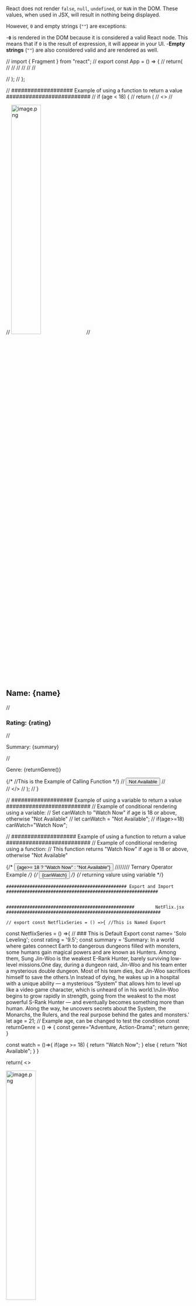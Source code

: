 React does not render `false`, `null`, `undefined`, or `NaN` in the DOM. These values, when used in JSX, will result in nothing being displayed.

However, `0` and empty strings (`""`) are exceptions:

-**`0`** is rendered in the DOM because it is considered a valid React node. This means that if `0` is the result of expression, it will appear in your UI.
-**Empty strings** (`""`) are also considered valid and are rendered as well.

// import { Fragment } from "react";
// export const App = () => {
//   return(   
//  <Fragment>
//  <Beta/>
//   <Beta/>
//   <Beta/>
//   <Beta/>
//  </Fragment>
  
 

//   );
// };

// ################### Example of using a function to return a value ##########################
  // if (age < 18) {
  //   return (
  //     <>
  //   <div>
  //   <img src="image.png" alt="image.png" width="40%" height="40%" />
  //   <h2>Name: {name} </h2>
  //   <h3>Rating: {rating} </h3>
  //   <p>Summary: {summary} </p>
  //   <p>Genre: {returnGenre()} </p> {/* //This is the Example of Calling Function */}
  //   <button >Not Available</button>
  //   </div>
  // </>
  //   );
  // }


  // ################### Example of using a variable to return a value ##########################
  // Example of conditional rendering using a variable:
  // Set canWatch to "Watch Now" if age is 18 or above, otherwise "Not Available"
  // let canWatch = "Not Available";
  // if(age>=18) canWatch="Watch Now";


  // #################### Example of using a function to return a value ##########################
  // Example of conditional rendering using a function:
  // This function returns "Watch Now" if age is 18 or above, otherwise "Not Available"

   {/* <button >{age>= 18 ? "Watch Now" : "Not Available"}</button> //////// Ternary Operator Example */}
    {/* <button>{canWatch}</button> */}  {/* returning valure using variable  */}

    ############################################## Export and Import  ##########################################################


    #################################################        NetFlix.jsx      ###########################################################

    // export const NetflixSeries = () =>{ //This is Named Export

const NetflixSeries = () =>{ // ### This is Default Export
  const name= 'Solo Leveling';
  const rating = '9.5';
  const summary = 'Summary: In a world where gates connect Earth to dangerous dungeons filled with monsters, some humans gain magical powers and are known as Hunters. Among them, Sung Jin-Woo is the weakest E-Rank Hunter, barely surviving low-level missions.One day, during a dungeon raid, Jin-Woo and his team enter a mysterious double dungeon. Most of his team dies, but Jin-Woo sacrifices himself to save the others.\n Instead of dying, he wakes up in a hospital with a unique ability — a mysterious “System” that allows him to level up like a video game character, which is unheard of in his world.\nJin-Woo begins to grow rapidly in strength, going from the weakest to the most powerful S-Rank Hunter — and eventually becomes something more than human. Along the way, he uncovers secrets about the System, the Monarchs, the Rulers, and the real purpose behind the gates and monsters.'
  let age = 21; // Example age, can be changed to test the condition
  const returnGenre = () => {
    const genre="Adventure, Action-Drama";
   return genre;
  }

  const watch = ()=>{
    if(age >= 18) {
      return "Watch Now";
    } 
    else {
      return "Not Available";
    }
  }
  
  return(
  <>
    <div>
    <img src="image.png" alt="image.png" width="40%" height="40%" />
    <h2>Name: {name} </h2>
    <h3>Rating: {rating} </h3>
    <p>Summary: {summary} </p>
    <p>Genre: {returnGenre()} </p> {/* //This is the Example of Calling Function */}
    <button>{watch()}</button> {/* returning value using function */}
    </div>
  </>
  );
};

// // ########## Overall below called Mixed Export ###########

// export default NetflixSeries; // #### This is default export.

// export const Header = ()=>{
//   return(
//     <>
//     <p>copyright @AayushDada</p>
//     </>
//   );
// }
// export const Footer = ()=>{
//   return(
//     <>
//     <p>copyright @AayushDada</p>
//     </>
//   );
// }


################################## App.jsx ###############################
import NetflixSeries, { Footer, Header} from "./components/NetflixSeries"; // ### This is Mixed Import

// import  { NetflixSeries} from "./components/NetflixSeries"; // ### This is Named Import

// import NetflixSeries from "./components/NetflixSeries"; ##### This was Default Import


export const App = () =>{
    return(
        <>
        {/* <Header/> */}
        <NetflixSeries/>
        <NetflixSeries/>
        <NetflixSeries/>
        <NetflixSeries/>
        <NetflixSeries/>
        {/* <Footer/> */}
        </>
    );


}

############################################# Leture Props ############################################

## 🧠 React Props – Quick Summary

- `props` are used to pass data from a **parent component** to a **child component**.
- In our project:
  - `<SeriesCard />` receives data using `props.curElem`.
  - `seriesData.map()` is used to loop through the list.
  - Each child gets its own data object via `props`.

### ✅ Benefits:
- Reusable component (`SeriesCard`)
- Clean, modular structure
- Makes dynamic rendering easy

### 📌 Key Takeaways:
- Always pass `key={uniqueId}` while mapping
- Use `props` to access and display data
- Components become more dynamic and scalable

### 🔁 Syntax Recap:

```jsx
<ChildComponent someProp={value} />

// In child
const ChildComponent = (props) => {
  console.log(props.someProp);
}



